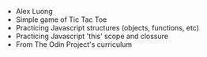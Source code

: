 - Alex Luong
- Simple game of Tic Tac Toe
- Practicing Javascript structures (objects, functions, etc)
- Practicing Javascript 'this' scope and clossure
- From The Odin Project's curriculum